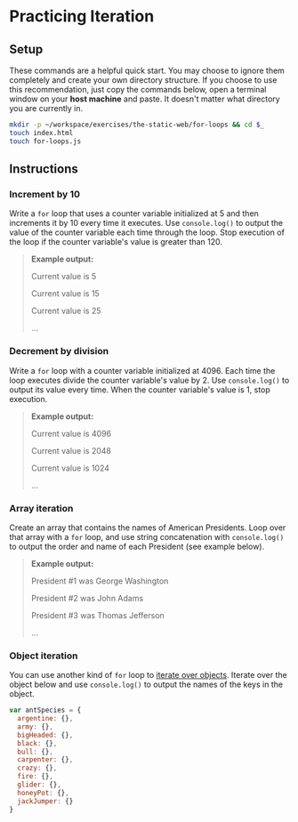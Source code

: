 # Practicing Iteration

## Setup

These commands are a helpful quick start. You may choose to ignore them completely and create your own directory structure. If you choose to use this recommendation, just copy the commands below, open a terminal window on your **host machine** and paste. It doesn't matter what directory you are currently in.

```bash
mkdir -p ~/workspace/exercises/the-static-web/for-loops && cd $_
touch index.html
touch for-loops.js
```

## Instructions

### Increment by 10

Write a `for` loop that uses a counter variable initialized at 5 and then increments it by 10 every time it executes. Use `console.log()` to output the value of the counter variable each time through the loop. Stop execution of the loop if the counter variable's value is greater than 120.

> **Example output:**
>
> Current value is 5
>
> Current value is 15
>
> Current value is 25
>
> ...

### Decrement by division

Write a `for` loop with a counter variable initialized at 4096. Each time the loop executes divide the counter variable's value by 2. Use `console.log()` to output its value every time. When the counter variable's value is 1, stop execution.

> **Example output:**
>
> Current value is 4096
>
> Current value is 2048
>
> Current value is 1024
>
> ...


### Array iteration

Create an array that contains the names of American Presidents. Loop over that array with a `for` loop, and use string concatenation with `console.log()` to output the order and name of each President (see example below).

> **Example output:**
>
> President #1 was George Washington
>
> President #2 was John Adams
>
> President #3 was Thomas Jefferson
>
> ...

### Object iteration

You can use another kind of `for` loop to [iterate over objects](https://developer.mozilla.org/en-US/docs/Web/JavaScript/Reference/Statements/for...in). Iterate over the object below and use `console.log()` to output the names of the keys in the object.

```js
var antSpecies = {
  argentine: {},
  army: {},
  bigHeaded: {},
  black: {},
  bull: {},
  carpenter: {},
  crazy: {},
  fire: {},
  glider: {},
  honeyPot: {},
  jackJumper: {}
}
```

